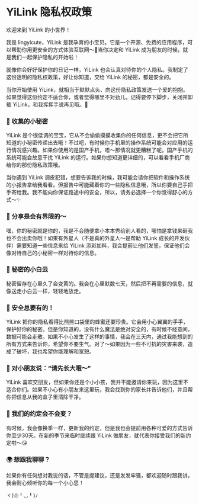 # YiLink 隐私权政策

欢迎来到 YiLink 的小世界！

我是 lingyicute，YiLink 是我孕育的小宝贝。它是一个开源、免费的应用程序，可以帮助你用更安全的方式体验互联网～🙌当你决定和 YiLink 成为朋友的时候，就是我们一起保护隐私的开始啦！

就像你会好好保护你的日记一样，YiLink 也会认真对待你的个人隐私。我制定了这份透明的隐私权政策，好让你知道，交给 YiLink 的秘密，都是安全的。

当你开始使用 YiLink，就相当于默默点头、向这份隐私政策发送一个爱的抱抱。如果觉得这份约定不适合你，或者觉得哪里不对劲儿，记得要停下脚步，关闭并卸载 YiLink，和我挥挥手说再见哦。👋

### 💌 收集的小秘密

YiLink 是个很低调的宝宝，它从不会偷偷摸摸收集你的任何信息，更不会把它所知道的小秘密传递出去哦！不过吧，有时候你手机里的操作系统可能会对应用的运行情况感兴趣。如果你使用的是国产手机，唔～那情况就更糟糕了呢。国产手机的系统可能会故意干扰 YiLink 的运行。如果你想知道更详细的，可以看看手机厂商给你的那份隐私政策哦。

当你遇到 YiLink 调皮犯错，想要告诉我的时候，我可能会请你把软件和操作系统的小报告拿给我看看。但报告中可能藏着你的一些隐私信息哦，所以你要自己手把手寄给我。我不能向你保证路途中的安全，所以，请务必选择一个你觉得舒心的方式～✨

### 🔗 分享是会有界限的～

嘿，你的秘密就是你的，我是不会随便拿小本本秀给别人看的，哪怕是拿钱来砸我也不会出卖你哦！如果有外星人（不是真的外星人～是帮助 YiLink 成长的开发伙伴）需要知道一些信息来给 YiLink 添彩加料，我会提前让他们发誓，保证他们会像对待自己的小秘密一样对待你的信息。

### 🌟 秘密的小白云

秘密留存在心里久了会变黄的。我会在心里默数七天，然后把不再需要的信息，就像送走小白云一样，轻轻地放走。

### 🔐 安全总要有的！

YiLink 把你的隐私看得比熊熊口袋里的蜂蜜还要珍贵。它会用小心翼翼的手手，保护好你的秘密。但是你知道的，没有什么魔法是绝对安全的，有时候不经意间，数据可能会走散。如果不小心发生了这样的事情，我会在三天内，通过我能想到的所有方式来告诉你，希望你不要生气。对了～如果因为一些不可抗的灾害来袭，造成了破坏，我也希望你能理解和宽恕。

### 🧒 对小朋友说：“请先长大哦～”

YiLink 喜欢交朋友，但如果你还是个小小孩，我并不能邀请你来玩，因为这里不适合你们。如果不小心有小朋友来这里玩，我会找到你的家长并告诉他们，并且帮你把信息从我的盒子里清除干净。

### 📝 我们的约定会不会变？

有时候，我会像换季一样，更新我的约定，但是我也会提前用各种可爱的方式告诉你至少30天。在新的季节来临时继续跟 YiLink 做朋友，就代表你接受我们的新约定啦～😘

### 🌍 想跟我聊聊？

如果你有任何想对我说的话，不管是提建议，还是发发牢骚，都欢迎随时跟我讲，我会耐心倾听你的每一个小心思！

ヾ(❀╹◡╹)ﾉ
